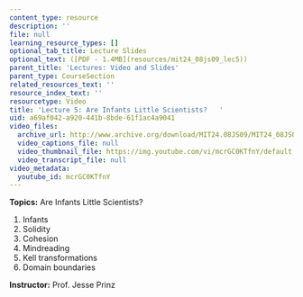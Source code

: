 ```yaml
---
content_type: resource
description: ''
file: null
learning_resource_types: []
optional_tab_title: Lecture Slides
optional_text: ([PDF - 1.4MB](resources/mit24_08js09_lec5))
parent_title: 'Lectures: Video and Slides'
parent_type: CourseSection
related_resources_text: ''
resource_index_text: ''
resourcetype: Video
title: 'Lecture 5: Are Infants Little Scientists?   '
uid: a69af042-a920-441b-8bde-61f1ac4a9041
video_files:
  archive_url: http://www.archive.org/download/MIT24.08JS09/MIT24_08JS09_lec05_300k.mp4
  video_captions_file: null
  video_thumbnail_file: https://img.youtube.com/vi/mcrGC0KTfnY/default.jpg
  video_transcript_file: null
video_metadata:
  youtube_id: mcrGC0KTfnY
---
```


**Topics:** Are Infants Little Scientists?

1.  Infants
2.  Solidity
3.  Cohesion
4.  Mindreading
5.  Kell transformations
6.  Domain boundaries

**Instructor:** Prof. Jesse Prinz